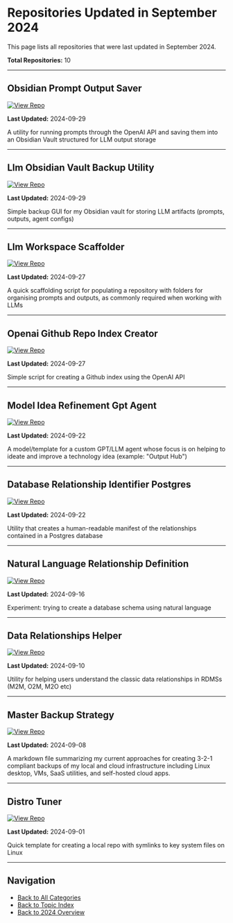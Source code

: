# Repositories Updated in September 2024

This page lists all repositories that were last updated in September 2024.

**Total Repositories:** 10

---

## Obsidian Prompt Output Saver

[![View Repo](https://img.shields.io/badge/view-repo-green)](https://github.com/danielrosehill/Obsidian-Prompt-Output-Saver)

**Last Updated:** 2024-09-29

A utility for running prompts through the OpenAI API and saving them into an Obsidian Vault structured for LLM output storage

---

## Llm Obsidian Vault Backup Utility

[![View Repo](https://img.shields.io/badge/view-repo-green)](https://github.com/danielrosehill/LLM-Obsidian-Vault-Backup-Utility)

**Last Updated:** 2024-09-29

Simple backup GUI for my Obsidian vault for storing LLM artifacts (prompts, outputs, agent configs)

---

## Llm Workspace Scaffolder

[![View Repo](https://img.shields.io/badge/view-repo-green)](https://github.com/danielrosehill/LLM-Workspace-Scaffolder)

**Last Updated:** 2024-09-27

A quick scaffolding script for populating a repository with folders for organising prompts and outputs, as commonly required when working with LLMs

---

## Openai Github Repo Index Creator

[![View Repo](https://img.shields.io/badge/view-repo-green)](https://github.com/danielrosehill/OpenAI-Github-Repo-Index-Creator)

**Last Updated:** 2024-09-27

Simple script for creating a Github index using the OpenAI API

---

## Model Idea Refinement Gpt Agent

[![View Repo](https://img.shields.io/badge/view-repo-green)](https://github.com/danielrosehill/Model-Idea-Refinement-GPT-Agent)

**Last Updated:** 2024-09-22

A model/template for a custom GPT/LLM agent whose focus is on helping to ideate and improve a technology idea (example: "Output Hub")

---

## Database Relationship Identifier Postgres

[![View Repo](https://img.shields.io/badge/view-repo-green)](https://github.com/danielrosehill/Database-Relationship-Identifier-Postgres)

**Last Updated:** 2024-09-22

Utility that creates a human-readable manifest of the relationships contained in a Postgres database

---

## Natural Language Relationship Definition

[![View Repo](https://img.shields.io/badge/view-repo-green)](https://github.com/danielrosehill/Natural-Language-Relationship-Definition)

**Last Updated:** 2024-09-16

Experiment: trying to create a database schema using natural language

---

## Data Relationships Helper

[![View Repo](https://img.shields.io/badge/view-repo-green)](https://github.com/danielrosehill/Data-Relationships-Helper)

**Last Updated:** 2024-09-10

Utility for helping users understand the classic data relationships in RDMSs (M2M, O2M, M2O etc)

---

## Master Backup Strategy

[![View Repo](https://img.shields.io/badge/view-repo-green)](https://github.com/danielrosehill/Master_Backup_Strategy)

**Last Updated:** 2024-09-08

A markdown file summarizing my current approaches for creating 3-2-1 compliant backups of my local and cloud infrastructure including Linux desktop, VMs, SaaS utilities, and self-hosted cloud apps.

---

## Distro Tuner

[![View Repo](https://img.shields.io/badge/view-repo-green)](https://github.com/danielrosehill/Distro-Tuner)

**Last Updated:** 2024-09-01

Quick template for creating a local repo with symlinks to key system files on Linux

---


## Navigation

- [Back to All Categories](../../all-categories.md)
- [Back to Topic Index](../by-topic/)
- [Back to 2024 Overview](./)
